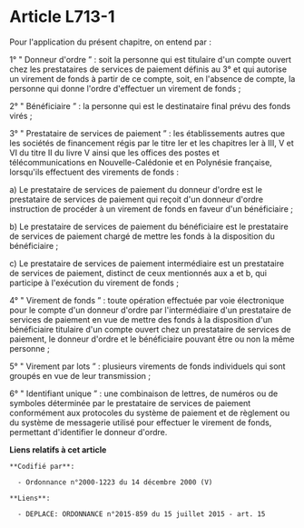 # Article L713-1

Pour l'application du présent chapitre, on entend par : 

1° " Donneur d'ordre ” : soit la personne qui est titulaire d'un compte ouvert chez les prestataires de services de paiement
définis au 3° et qui autorise un virement de fonds à partir de ce compte, soit, en l'absence de compte, la personne qui donne
l'ordre d'effectuer un virement de fonds ; 

2° " Bénéficiaire ” : la personne qui est le destinataire final prévu des fonds virés ; 

3° " Prestataire de services de paiement ” : les établissements autres que les sociétés de financement régis par le titre Ier
et les chapitres Ier à III, V et VI du titre II du livre V ainsi que les offices des postes et télécommunications en
Nouvelle-Calédonie et en Polynésie française, lorsqu'ils effectuent des virements de fonds : 

a) Le prestataire de services de paiement du donneur d'ordre est le prestataire de services de paiement qui reçoit d'un
donneur d'ordre instruction de procéder à un virement de fonds en faveur d'un bénéficiaire ; 

b) Le prestataire de services de paiement du bénéficiaire est le prestataire de services de paiement chargé de mettre les
fonds à la disposition du bénéficiaire ; 

c) Le prestataire de services de paiement intermédiaire est un prestataire de services de paiement, distinct de ceux
mentionnés aux a et b, qui participe à l'exécution du virement de fonds ; 

4° " Virement de fonds ” : toute opération effectuée par voie électronique pour le compte d'un donneur d'ordre par
l'intermédiaire d'un prestataire de services de paiement en vue de mettre des fonds à la disposition d'un bénéficiaire
titulaire d'un compte ouvert chez un prestataire de services de paiement, le donneur d'ordre et le bénéficiaire pouvant être
ou non la même personne ; 

5° " Virement par lots ” : plusieurs virements de fonds individuels qui sont groupés en vue de leur transmission ; 

6° " Identifiant unique ” : une combinaison de lettres, de numéros ou de symboles déterminée par le prestataire de services
de paiement conformément aux protocoles du système de paiement et de règlement ou du système de messagerie utilisé pour
effectuer le virement de fonds, permettant d'identifier le donneur d'ordre.

**Liens relatifs à cet article**

	**Codifié par**:

	  - Ordonnance n°2000-1223 du 14 décembre 2000 (V)

	**Liens**:

	  - DEPLACE: ORDONNANCE n°2015-859 du 15 juillet 2015 - art. 15
